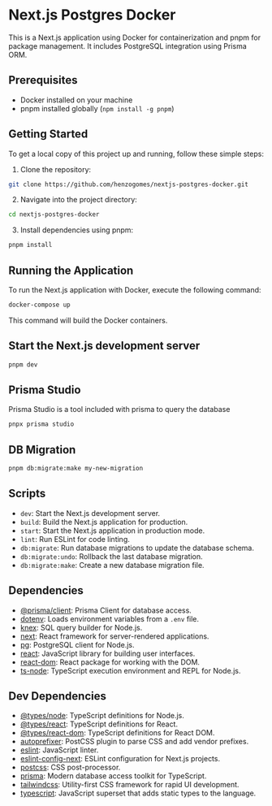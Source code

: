 # Next.js Postgres Docker

This is a Next.js application using Docker for containerization and pnpm for package management. It includes PostgreSQL integration using Prisma ORM.

## Prerequisites

- Docker installed on your machine
- pnpm installed globally (`npm install -g pnpm`)

## Getting Started

To get a local copy of this project up and running, follow these simple steps:

1. Clone the repository:

```bash
git clone https://github.com/henzogomes/nextjs-postgres-docker.git
```

2. Navigate into the project directory:

```bash
cd nextjs-postgres-docker
```

3. Install dependencies using pnpm:

```bash
pnpm install
```

## Running the Application

To run the Next.js application with Docker, execute the following command:

```bash
docker-compose up
```

This command will build the Docker containers.

## Start the Next.js development server

```bash
pnpm dev
```

## Prisma Studio

Prisma Studio is a tool included with prisma to query the database

```bash
pnpx prisma studio
```

## DB Migration

```bash
pnpm db:migrate:make my-new-migration
```

## Scripts

- `dev`: Start the Next.js development server.
- `build`: Build the Next.js application for production.
- `start`: Start the Next.js application in production mode.
- `lint`: Run ESLint for code linting.
- `db:migrate`: Run database migrations to update the database schema.
- `db:migrate:undo`: Rollback the last database migration.
- `db:migrate:make`: Create a new database migration file.

## Dependencies

- [@prisma/client](https://www.prisma.io/docs/reference/tools-and-interfaces/prisma-client): Prisma Client for database access.
- [dotenv](https://www.npmjs.com/package/dotenv): Loads environment variables from a `.env` file.
- [knex](https://knexjs.org/): SQL query builder for Node.js.
- [next](https://nextjs.org/): React framework for server-rendered applications.
- [pg](https://node-postgres.com/): PostgreSQL client for Node.js.
- [react](https://reactjs.org/): JavaScript library for building user interfaces.
- [react-dom](https://reactjs.org/docs/react-dom.html): React package for working with the DOM.
- [ts-node](https://github.com/TypeStrong/ts-node): TypeScript execution environment and REPL for Node.js.

## Dev Dependencies

- [@types/node](https://www.npmjs.com/package/@types/node): TypeScript definitions for Node.js.
- [@types/react](https://www.npmjs.com/package/@types/react): TypeScript definitions for React.
- [@types/react-dom](https://www.npmjs.com/package/@types/react-dom): TypeScript definitions for React DOM.
- [autoprefixer](https://www.npmjs.com/package/autoprefixer): PostCSS plugin to parse CSS and add vendor prefixes.
- [eslint](https://eslint.org/): JavaScript linter.
- [eslint-config-next](https://github.com/vercel/eslint-config-next): ESLint configuration for Next.js projects.
- [postcss](https://postcss.org/): CSS post-processor.
- [prisma](https://www.prisma.io/): Modern database access toolkit for TypeScript.
- [tailwindcss](https://tailwindcss.com/): Utility-first CSS framework for rapid UI development.
- [typescript](https://www.typescriptlang.org/): JavaScript superset that adds static types to the language.
